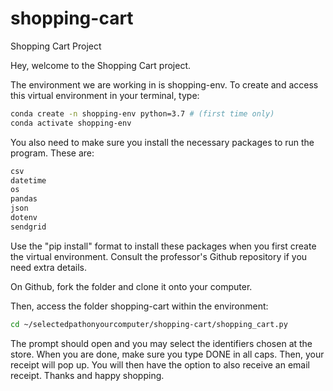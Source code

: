 # shopping-cart
Shopping Cart Project

Hey, welcome to the Shopping Cart project.

The environment we are working in is shopping-env. To create and access this virtual environment in your terminal, type:

```sh
conda create -n shopping-env python=3.7 # (first time only)
conda activate shopping-env
```

You also need to make sure you install the necessary packages to run the program. These are:

```sh
csv
datetime
os
pandas
json
dotenv
sendgrid
```

Use the "pip install" format to install these packages when you first create the virtual environment. Consult the professor's Github repository if you need extra details. 

On Github, fork the folder and clone it onto your computer.

Then, access the folder shopping-cart within the environment:

```sh
cd ~/selectedpathonyourcomputer/shopping-cart/shopping_cart.py
```

The prompt should open and you may select the identifiers chosen at the store. When you are done, make sure you type DONE in all caps. Then, your receipt will pop up. You will then have the option to also receive an email receipt. Thanks and happy shopping. 
